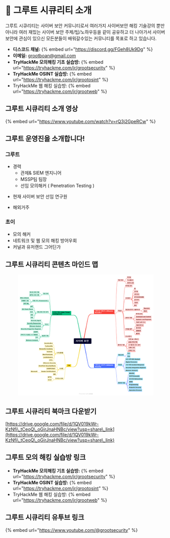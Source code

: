 # 👋 그루트 시큐리티 소개

그루트 시큐리티는 사이버 보안 커뮤니티로서 여러가지 사이버보안 해킹 기술강의 뿐만 아니라 여러 재밌는 사이버 보안 주제/팁/노하우등을 같이 공유하고 더 나아가서 사이버보안에 관심이 있으신 모든분들이 배워갈수있는 커뮤니티를 목표로 하고 있습니다.

* **디스코드 채널:**  {% embed url="https://discord.gg/FGeh8Uk9Dg" %}
* **이메일:** grootboan@gmail.com
* **TryHackMe 모의해킹 기초 실습방:** {% embed url="https://tryhackme.com/jr/grootsecurity" %}
* **TryHackMe OSINT 실습방:** {% embed url="https://tryhackme.com/jr/grootosint" %}
* TryHackMe 웹 해킹 실습방: {% embed url="https://tryhackme.com/jr/grootweb" %}

## 그루트 시큐리티 소개 영상

{% embed url="https://www.youtube.com/watch?v=rQ3j2GpeRCw" %}

## 그루트 운영진을 소개합니다!

### 그루트
* 경력   
	* 관제& SIEM 엔지니어 
	* MSSP팀 팀장
	- 선임 모의해커 ( Penetration Testing )
-  현재 사이버 보안 선임 연구원
*  해외거주

### 초이
* 모의 해커
* 네트워크 및 웹 모의 해킹 방어우회
* 커널과 유저랜드 그어딘가&#x20;



## 그루트 시큐리티 콘텐츠 마인드 맵

<figure><img src=".gitbook/assets/사이버 보안 마인드맵 최종.png" alt=""><figcaption></figcaption></figure>

## 그루트 시큐리티 북마크 다운받기

[https://drive.google.com/file/d/1QV019kWr-KzNfi\_tCeoQ\_oGirJnaHNBc/view?usp=share\_link](https://drive.google.com/file/d/1QV019kWr-KzNfi\_tCeoQ\_oGirJnaHNBc/view?usp=share\_link)

## 그루트 모의 해킹 실습방 링크
* **TryHackMe 모의해킹 기초 실습방:** {% embed url="https://tryhackme.com/jr/grootsecurity" %}
* **TryHackMe OSINT 실습방:** {% embed url="https://tryhackme.com/jr/grootosint" %}
* TryHackMe 웹 해킹 실습방: {% embed url="https://tryhackme.com/jr/grootweb" %}


## 그루트 시큐리티 유투브 링크
{% embed url="https://www.youtube.com/@grootsecurity" %}


